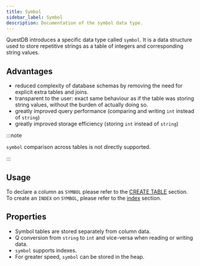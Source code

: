 ```yaml
---
title: Symbol
sidebar_label: Symbol
description: Documentation of the symbol data type.
---
```


QuestDB introduces a specific data type called `symbol`. It is a data structure
used to store repetitive strings as a table of integers and corresponding string
values.

## Advantages

- reduced complexity of database schemas by removing the need for explicit extra
  tables and joins.
- transparent to the user: exact same behaviour as if the table was storing
  string values, without the burden of actually doing so.
- greatly improved query performance (comparing and writing `int` instead of
  `string`)
- greatly improved storage efficiency (storing `int` instead of `string`)

:::note

`symbol` comparison across tables is not directly supported.

:::

## Usage

To declare a column as `SYMBOL` please refer to the
[CREATE TABLE](/docs/reference/sql/create-table/) section. To create an `INDEX`
on `SYMBOL`, please refer to the [index](/docs/concept/indexes/) section.

## Properties

- Symbol tables are stored separately from column data.
- Q conversion from `string` to `int` and vice-versa when reading or writing
  data.
- `symbol` supports indexes.
- For greater speed, `symbol` can be stored in the heap.
